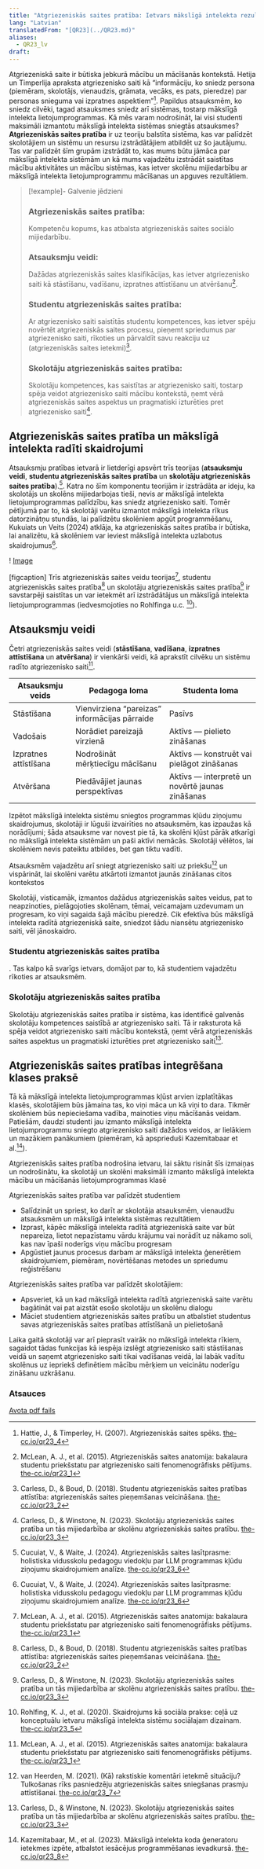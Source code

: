 ```yaml
---
title: "Atgriezeniskās saites pratība: Ietvars mākslīgā intelekta rezultātu efektīvai izmantošanai mācību un mācīšanās procesā"
lang: "Latvian"
translatedFrom: "[QR23](../QR23.md)"
aliases:
  - QR23_lv
draft:
---
```


Atgriezeniskā saite ir būtiska jebkurā mācību un mācīšanās kontekstā. Hetija un Timperlija apraksta atgriezenisko saiti kā “informāciju, ko sniedz persona (piemēram, skolotājs, vienaudzis, grāmata, vecāks, es pats, pieredze) par personas snieguma vai izpratnes aspektiem”[^4]. Papildus atsauksmēm, ko sniedz cilvēki, tagad atsauksmes sniedz arī sistēmas, tostarp mākslīgā intelekta lietojumprogrammas. Kā mēs varam nodrošināt, lai visi studenti maksimāli izmantotu mākslīgā intelekta sistēmas sniegtās atsauksmes? **Atgriezeniskās saites pratība** ir uz teoriju balstīta sistēma, kas var palīdzēt skolotājiem un sistēmu un resursu izstrādātājiem atbildēt uz šo jautājumu. Tas var palīdzēt šīm grupām izstrādāt to, kas mums būtu jāmāca par mākslīgā intelekta sistēmām un kā mums vajadzētu izstrādāt saistītas mācību aktivitātes un mācību sistēmas, kas ietver skolēnu mijiedarbību ar mākslīgā intelekta lietojumprogrammu mācīšanas un apguves rezultātiem.

> [!example]- Galvenie jēdzieni
> ### Atgriezeniskās saites pratība:
> 
> Kompetenču kopums, kas atbalsta atgriezeniskās saites sociālo mijiedarbību.
> 
> ### Atsauksmju veidi:
> 
> Dažādas atgriezeniskās saites klasifikācijas, kas ietver atgriezenisko saiti kā stāstīšanu, vadīšanu, izpratnes attīstīšanu un atvēršanu[^1].
> 
> ### Studentu atgriezeniskās saites pratība:
> 
> Ar atgriezenisko saiti saistītās studentu kompetences, kas ietver spēju novērtēt atgriezeniskās saites procesu, pieņemt spriedumus par atgriezenisko saiti, rīkoties un pārvaldīt savu reakciju uz (atgriezeniskās saites ietekmi)[^2].
> 
> ### Skolotāju atgriezeniskās saites pratība:
> 
> Skolotāju kompetences, kas saistītas ar atgriezenisko saiti, tostarp spēja veidot atgriezenisko saiti mācību kontekstā, ņemt vērā atgriezeniskās saites aspektus un pragmatiski izturēties pret atgriezenisko saiti[^3].
> 


## Atgriezeniskās saites pratība un mākslīgā intelekta radīti skaidrojumi

Atsauksmju pratības ietvarā ir lietderīgi apsvērt trīs teorijas (**atsauksmju veidi**, **studentu atgriezeniskās saites pratība** un **skolotāju atgriezeniskās saites pratība**).[^6]. Katra no šīm komponentu teorijām ir izstrādāta ar ideju, ka skolotājs un skolēns mijiedarbojas tieši, nevis ar mākslīgā intelekta lietojumprogrammas palīdzību, kas sniedz atgriezenisko saiti. Tomēr pētījumā par to, kā skolotāji varētu izmantot mākslīgā intelekta rīkus datorzinātņu stundās, lai palīdzētu skolēniem apgūt programmēšanu, Kukuiats un Veits (2024) atklāja, ka atgriezeniskās saites pratība ir būtiska, lai analizētu, kā skolēniem var ieviest mākslīgā intelekta uzlabotus skaidrojumus[^6].

! [Image ](Attēls)

\[figcaption] Trīs atgriezeniskās saites veidu teorijas[^1], studentu atgriezeniskās saites pratība[^2] un skolotāju atgriezeniskās saites pratība[^3] ir savstarpēji saistītas un var ietekmēt arī izstrādātājus un mākslīgā intelekta lietojumprogrammas (iedvesmojoties no Rohlfinga u.c. [^5]).

## Atsauksmju veidi

Četri atgriezeniskās saites veidi (**stāstīšana**, **vadīšana**, **izpratnes attīstīšana** un **atvēršana**) ir vienkārši veidi, kā aprakstīt cilvēku un sistēmu radīto atgriezenisko saiti[^1].

| Atsauksmju veids      | Pedagoga loma                                 | Studenta loma                                   |
| --------------------- | --------------------------------------------- | ----------------------------------------------- |
| Stāstīšana            | Vienvirziena “pareizas” informācijas pārraide | Pasīvs                                          |
| Vadošais              | Norādiet pareizajā virzienā                   | Aktīvs — pielieto zināšanas                     |
| Izpratnes attīstīšana | Nodrošināt mērķtiecīgu mācīšanu               | Aktīvs — konstruēt vai pielāgot zināšanas       |
| Atvēršana             | Piedāvājiet jaunas perspektīvas               | Aktīvs — interpretē un novērtē jaunas zināšanas |

Izpētot mākslīgā intelekta sistēmu sniegtos programmas kļūdu ziņojumu skaidrojumus, skolotāji ir lūguši izvairīties no atsauksmēm, kas izpaužas kā norādījumi; šāda atsauksme var novest pie tā, ka skolēni kļūst pārāk atkarīgi no mākslīgā intelekta sistēmām un paši aktīvi nemācās. Skolotāji vēlētos, lai skolēniem nevis pateiktu atbildes, bet gan tiktu vadīti.

Atsauksmēm vajadzētu arī sniegt atgriezenisko saiti uz priekšu[^7] un vispārināt, lai skolēni varētu atkārtoti izmantot jaunās zināšanas citos kontekstos

Skolotāji, visticamāk, izmantos dažādus atgriezeniskās saites veidus, pat to neapzinoties, pielāgojoties skolēnam, tēmai, veicamajam uzdevumam un progresam, ko viņi sagaida šajā mācību pieredzē. Cik efektīva būs mākslīgā intelekta radītā atgriezeniskā saite, sniedzot šādu niansētu atgriezenisko saiti, vēl jānoskaidro.

### Studentu atgriezeniskās saites pratība

. Tas kalpo kā svarīgs ietvars, domājot par to, kā studentiem vajadzētu rīkoties ar atsauksmēm.

### Skolotāju atgriezeniskās saites pratība

Skolotāju atgriezeniskās saites pratība ir sistēma, kas identificē galvenās skolotāju kompetences saistībā ar atgriezenisko saiti. Tā ir raksturota kā spēja veidot atgriezenisko saiti mācību kontekstā, ņemt vērā atgriezeniskās saites aspektus un pragmatiski izturēties pret atgriezenisko saiti[^3].

## Atgriezeniskās saites pratības integrēšana klases praksē

Tā kā mākslīgā intelekta lietojumprogrammas kļūst arvien izplatītākas klasēs, skolotājiem būs jāmaina tas, ko viņi māca un kā viņi to dara. Tikmēr skolēniem būs nepieciešama vadība, mainoties viņu mācīšanās veidam. Patiešām, daudzi studenti jau izmanto mākslīgā intelekta lietojumprogrammu sniegto atgriezenisko saiti dažādos veidos, ar lielākiem un mazākiem panākumiem (piemēram, kā apsprieduši Kazemitabaar et al.[^8]).

Atgriezeniskās saites pratība nodrošina ietvaru, lai sāktu risināt šīs izmaiņas un nodrošinātu, ka skolotāji un skolēni maksimāli izmanto mākslīgā intelekta mācību un mācīšanās lietojumprogrammas klasē

Atgriezeniskās saites pratība var palīdzēt studentiem

- Salīdzināt un spriest, ko darīt ar skolotāja atsauksmēm, vienaudžu atsauksmēm un mākslīgā intelekta sistēmas rezultātiem
- Izprast, kāpēc mākslīgā intelekta radītā atgriezeniskā saite var būt nepareiza, lietot nepazīstamu vārdu krājumu vai norādīt uz nākamo soli, kas nav īpaši noderīgs viņu mācību progresam
- Apgūstiet jaunus procesus darbam ar mākslīgā intelekta ģenerētiem skaidrojumiem, piemēram, novērtēšanas metodes un spriedumu reģistrēšanu

Atgriezeniskās saites pratība var palīdzēt skolotājiem:

- Apsveriet, kā un kad mākslīgā intelekta radītā atgriezeniskā saite varētu bagātināt vai pat aizstāt esošo skolotāju un skolēnu dialogu
- Māciet studentiem atgriezeniskās saites pratību un atbalstiet studentus savas atgriezeniskās saites pratības attīstīšanā un pielietošanā

Laika gaitā skolotāji var arī pieprasīt vairāk no mākslīgā intelekta rīkiem, sagaidot tādas funkcijas kā iespēja izslēgt atgriezenisko saiti stāstīšanas veidā un saņemt atgriezenisko saiti tikai vadīšanas veidā, lai labāk vadītu skolēnus uz iepriekš definētiem mācību mērķiem un veicinātu noderīgu zināšanu uzkrāšanu.


### Atsauces

[^1]: McLean, A. J., et al. (2015). Atgriezeniskās saites anatomija: bakalaura studentu priekšstatu par atgriezenisko saiti fenomenogrāfisks pētījums. [the-cc.io/qr23\_1](the-cc.io/qr23_1)

[^2]: Carless, D., & Boud, D. (2018). Studentu atgriezeniskās saites pratības attīstība: atgriezeniskās saites pieņemšanas veicināšana. [the-cc.io/qr23\_2](the-cc.io/qr23_2)

[^3]: Carless, D., & Winstone, N. (2023). Skolotāju atgriezeniskās saites pratība un tās mijiedarbība ar skolēnu atgriezeniskās saites pratību. [the-cc.io/qr23\_3](the-cc.io/qr23_3)

[^4]: Hattie, J., & Timperley, H. (2007). Atgriezeniskās saites spēks. [the-cc.io/qr23\_4](the-cc.io/qr23_4)

[^5]: Rohlfing, K. J., et al. (2020). Skaidrojums kā sociāla prakse: ceļā uz konceptuālu ietvaru mākslīgā intelekta sistēmu sociālajam dizainam. [the-cc.io/qr23\_5](the-cc.io/qr23_5)

[^6]: Cucuiat, V., & Waite, J. (2024). Atgriezeniskās saites lasītprasme: holistiska vidusskolu pedagogu viedokļu par LLM programmas kļūdu ziņojumu skaidrojumiem analīze. [the-cc.io/qr23\_6](the-cc.io/qr23_6)

[^7]: van Heerden, M. (2021). (Kā) rakstiskie komentāri ietekmē situāciju? Tulkošanas rīks pasniedzēju atgriezeniskās saites sniegšanas prasmju attīstīšanai. [the-cc.io/qr23\_7](the-cc.io/qr23_7)

[^8]: Kazemitabaar, M., et al. (2023). Mākslīgā intelekta koda ģeneratoru ietekmes izpēte, atbalstot iesācējus programmēšanas ievadkursā. [the-cc.io/qr23\_8](the-cc.io/qr23_8)

[Avota pdf fails](https://static.raspberrypi.org/files/curriculum/quickreads/23-Pedagogy_Summary_Feedback_Literacy_2025.pdf)
